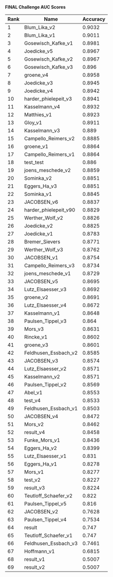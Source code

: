 **FINAL Challenge AUC Scores**


|Rank|Name|Accuracy|
|----|-----|---|
|1|Blum_Lika_v2|0.9032| 
|2|Blum_Lika_v1|0.9011| 
|3|Gosewisch_Kafke_v1|0.8981| 
|4|Joedicke_v5|0.8967| 
|5|Gosewisch_Kafke_v2|0.8967| 
|6|Gosewisch_Kafke_v3|0.896| 
|7|groene_v4|0.8958| 
|8|Joedicke_v3|0.8945| 
|9|Joedicke_v4|0.8942| 
|10|harder_phielepeit_v3|0.8941| 
|11|Kasselmann_v4|0.8932| 
|12|Matthies_v1|0.8923| 
|13|Gloy_v1|0.8911| 
|14|Kasselmann_v3|0.889| 
|15|Campello_Reimers_v2|0.8885| 
|16|groene_v1|0.8864| 
|17|Campello_Reimers_v1|0.8864| 
|18|test_test|0.886| 
|19|joens_meschede_v2|0.8859| 
|20|Sominka_v2|0.8851| 
|21|Eggers_Ha_v3|0.8851| 
|22|Sominka_v1|0.8845| 
|23|JACOBSEN_v6|0.8837| 
|24|harder_phielepeit_v90|0.8829| 
|25|Werther_Wolf_v2|0.8826| 
|26|Joedicke_v2|0.8825| 
|27|Joedicke_v1|0.8783| 
|28|Bremer_Sievers|0.8771| 
|29|Werther_Wolf_v3|0.8762| 
|30|JACOBSEN_v1|0.8754| 
|31|Campello_Reimers_v3|0.8734| 
|32|joens_meschede_v1|0.8729| 
|33|JACOBSEN_v5|0.8695| 
|34|Lutz_Elsaesser_v3|0.8692| 
|35|groene_v2|0.8691| 
|36|Lutz_Elsaesser_v4|0.8672| 
|37|Kasselmann_v1|0.8648| 
|38|Paulsen_Tippel_v3|0.864| 
|39|Mors_v3|0.8631| 
|40|Rincke_v1|0.8602| 
|41|groene_v3|0.8601| 
|42|Feldhusen_Essbach_v2|0.8585| 
|43|JACOBSEN_v3|0.8574| 
|44|Lutz_Elsaesser_v2|0.8571| 
|45|Kasselmann_v2|0.8571| 
|46|Paulsen_Tippel_v2|0.8569| 
|47|Abel_v1|0.8553| 
|48|test_v4|0.8533| 
|49|Feldhusen_Essbach_v1|0.8503| 
|50|JACOBSEN_v4|0.8472| 
|51|Mors_v2|0.8462| 
|52|result_v4|0.8458| 
|53|Funke_Mors_v1|0.8436| 
|54|Eggers_Ha_v2|0.8399| 
|55|Lutz_Elsaesser_v1|0.831| 
|56|Eggers_Ha_v1|0.8278| 
|57|Mors_v1|0.8277| 
|58|test_v2|0.8227| 
|59|result_v3|0.8224| 
|60|Teutloff_Schaefer_v2|0.822| 
|61|Paulsen_Tippel_v5|0.816| 
|62|JACOBSEN_v2|0.7628| 
|63|Paulsen_Tippel_v4|0.7534| 
|64|result|0.747| 
|65|Teutloff_Schaefer_v1|0.747| 
|66|Feldhusen_Essbach_v3|0.7461| 
|67|Hoffmann_v1|0.6815| 
|68|result_v1|0.5007| 
|69|result_v2|0.5007| 
